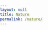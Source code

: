 ```yaml
---
layout: null
title: Nature
permalink: /nature/
---
```


<!DOCTYPE html>
<html lang="en">
<head>
    <meta charset="UTF-8">
    <meta name="viewport" content="width=device-width, initial-scale=1.0">
    <title>Nature - eosyn</title>
    <style>
    :root {
      /* Primary Color Palette */
      --primary-purple: #667eea;
      --primary-pink: #f093fb;
      --accent-blue: #4facfe;
      --accent-green: #43e97b;
      --accent-orange: #fa709a;
      
      /* Background Gradients */
      --gradient-primary: linear-gradient(135deg, var(--primary-purple) 0%, var(--primary-pink) 100%);
      --gradient-secondary: linear-gradient(135deg, var(--accent-blue) 0%, var(--accent-green) 100%);
      --gradient-warm: linear-gradient(135deg, var(--accent-orange) 0%, var(--primary-pink) 100%);
      
      /* Text Colors */
      --text-primary: #2d3748;
      --text-secondary: #4a5568;
      --text-light: #718096;
      --text-white: #ffffff;
      
      /* Background Colors */
      --bg-primary: #ffffff;
      --bg-secondary: #f7fafc;
      --bg-accent: #edf2f7;
      
      /* Border Colors */
      --border-primary: #e2e8f0;
      --border-accent: #cbd5e0;
      --border-pink: #ffb6c1;
      
      /* Shadow Colors */
      --shadow-light: rgba(0, 0, 0, 0.1);
      --shadow-medium: rgba(0, 0, 0, 0.2);
      --shadow-heavy: rgba(0, 0, 0, 0.3);
      
      /* Glass Effects */
      --glass-bg: rgba(255, 255, 255, 0.25);
      --glass-border: rgba(255, 255, 255, 0.3);
      --glass-shadow: rgba(0, 0, 0, 0.1);
      --text-accent: #667eea;
      
      /* Advanced Glass Effects */
      --glass-bevel: rgba(255, 255, 255, 0.4);
      --glass-inner-shadow: rgba(0, 0, 0, 0.1);
      --glass-highlight: rgba(255, 255, 255, 0.6);
      --glass-gradient-1: linear-gradient(135deg, rgba(255, 255, 255, 0.3) 0%, rgba(255, 255, 255, 0.1) 50%, rgba(255, 255, 255, 0.05) 100%);
      --glass-gradient-2: linear-gradient(45deg, rgba(255, 255, 255, 0.2) 0%, rgba(255, 255, 255, 0.05) 100%);
      --glass-gradient-3: linear-gradient(225deg, rgba(255, 255, 255, 0.15) 0%, rgba(255, 255, 255, 0.02) 100%);
    }

    /* Theme: C - Cosmic (Dark Theme) */
    [data-theme="c"] {
      --primary-purple: #667eea;
      --primary-pink: #f093fb;
      --accent-blue: #4facfe;
      --accent-green: #43e97b;
      --accent-orange: #fa709a;
      --text-primary: #ffffff;
      --text-secondary: #e0e0e0;
      --text-light: #bdbdbd;
      --bg-primary: #0a0a0a;
      --bg-secondary: #1a1a1a;
      --bg-accent: #2d2d2d;
      --border-primary: #404040;
      --border-accent: #555555;
      --gradient-primary: linear-gradient(135deg, #667eea 0%, #f093fb 100%);
      --gradient-secondary: linear-gradient(135deg, #4facfe 0%, #43e97b 100%);
      --text-accent: #667eea;
      --glass-bg: rgba(102, 126, 234, 0.25);
      --glass-border: rgba(102, 126, 234, 0.3);
    }

    /* Theme: A - Aurora */
    [data-theme="a"] {
      --primary-purple: #ff6b6b;
      --primary-pink: #ffa726;
      --accent-blue: #ff7043;
      --accent-green: #ffb74d;
      --accent-orange: #ff8a65;
      --gradient-primary: linear-gradient(135deg, #ff6b6b 0%, #ffa726 100%);
      --gradient-secondary: linear-gradient(135deg, #ff7043 0%, #ffb74d 100%);
      --text-accent: #ff6b6b;
      --glass-bg: rgba(255, 107, 107, 0.25);
      --glass-border: rgba(255, 107, 107, 0.3);
    }

    /* Theme: R - Rainbow */
    [data-theme="r"] {
      --primary-purple: #4fc3f7;
      --primary-pink: #29b6f6;
      --accent-blue: #26c6da;
      --accent-green: #4dd0e1;
      --accent-orange: #00bcd4;
      --gradient-primary: linear-gradient(135deg, #4fc3f7 0%, #29b6f6 100%);
      --gradient-secondary: linear-gradient(135deg, #26c6da 0%, #4dd0e1 100%);
      --text-accent: #4fc3f7;
      --glass-bg: rgba(79, 195, 247, 0.25);
      --glass-border: rgba(79, 195, 247, 0.3);
    }

    /* Theme: Z - Zenith (Dark Theme) */
    [data-theme="z"] {
      --primary-purple: #66bb6a;
      --primary-pink: #81c784;
      --accent-blue: #4caf50;
      --accent-green: #66bb6a;
      --accent-orange: #8bc34a;
      --text-primary: #ffffff;
      --text-secondary: #e0e0e0;
      --text-light: #bdbdbd;
      --bg-primary: #0a0a0a;
      --bg-secondary: #1a1a1a;
      --bg-accent: #2d2d2d;
      --border-primary: #404040;
      --border-accent: #555555;
      --gradient-primary: linear-gradient(135deg, #66bb6a 0%, #81c784 100%);
      --gradient-secondary: linear-gradient(135deg, #4caf50 0%, #66bb6a 100%);
      --text-accent: #66bb6a;
      --glass-bg: rgba(102, 187, 106, 0.25);
      --glass-border: rgba(102, 187, 106, 0.3);
    }

    /* Theme: E - Eclipse */
    [data-theme="e"] {
      --primary-purple: #9c27b0;
      --primary-pink: #e91e63;
      --accent-blue: #3f51b5;
      --accent-green: #4caf50;
      --accent-orange: #ff9800;
      --text-primary: #ffffff;
      --text-secondary: #e0e0e0;
      --text-light: #bdbdbd;
      --bg-primary: #1a1a1a;
      --bg-secondary: #2d2d2d;
      --bg-accent: #404040;
      --border-primary: #404040;
      --border-accent: #555555;
      --gradient-primary: linear-gradient(135deg, #9c27b0 0%, #e91e63 100%);
      --gradient-secondary: linear-gradient(135deg, #3f51b5 0%, #4caf50 100%);
      --text-accent: #e91e63;
      --glass-bg: rgba(233, 30, 99, 0.25);
      --glass-border: rgba(233, 30, 99, 0.3);
    }

    /* Theme: N - Nebula (Dark Theme) */
    [data-theme="n"] {
      --primary-purple: #ff5722;
      --primary-pink: #ff9800;
      --accent-blue: #ff5722;
      --accent-green: #ff9800;
      --accent-orange: #ff5722;
      --text-primary: #ffffff;
      --text-secondary: #e0e0e0;
      --text-light: #bdbdbd;
      --bg-primary: #0a0a0a;
      --bg-secondary: #1a1a1a;
      --bg-accent: #2d2d2d;
      --border-primary: #404040;
      --border-accent: #555555;
      --gradient-primary: linear-gradient(135deg, #ff5722 0%, #ff9800 100%);
      --gradient-secondary: linear-gradient(135deg, #ff9800 0%, #ff5722 100%);
      --text-accent: #ff5722;
      --glass-bg: rgba(255, 87, 34, 0.25);
      --glass-border: rgba(255, 87, 34, 0.3);
    }

    /* Theme: Sunset */
    [data-theme="sunset"] {
      --primary-purple: #ff6b6b;
      --primary-pink: #ffa726;
      --accent-blue: #ff7043;
      --accent-green: #ffb74d;
      --accent-orange: #ff8a65;
      --gradient-primary: linear-gradient(135deg, #ff6b6b 0%, #ffa726 100%);
      --gradient-secondary: linear-gradient(135deg, #ff7043 0%, #ffb74d 100%);
      --text-accent: #ff6b6b;
      --glass-bg: rgba(255, 107, 107, 0.25);
      --glass-border: rgba(255, 107, 107, 0.3);
    }

    /* Theme: Ocean */
    [data-theme="ocean"] {
      --primary-purple: #4fc3f7;
      --primary-pink: #29b6f6;
      --accent-blue: #26c6da;
      --accent-green: #4dd0e1;
      --accent-orange: #00bcd4;
      --gradient-primary: linear-gradient(135deg, #4fc3f7 0%, #29b6f6 100%);
      --gradient-secondary: linear-gradient(135deg, #26c6da 0%, #4dd0e1 100%);
      --text-accent: #4fc3f7;
      --glass-bg: rgba(79, 195, 247, 0.25);
      --glass-border: rgba(79, 195, 247, 0.3);
    }

    /* Theme: Forest */
    [data-theme="forest"] {
      --primary-purple: #66bb6a;
      --primary-pink: #81c784;
      --accent-blue: #4caf50;
      --accent-green: #66bb6a;
      --accent-orange: #8bc34a;
      --gradient-primary: linear-gradient(135deg, #66bb6a 0%, #81c784 100%);
      --gradient-secondary: linear-gradient(135deg, #4caf50 0%, #66bb6a 100%);
      --text-accent: #66bb6a;
      --glass-bg: rgba(102, 187, 106, 0.25);
      --glass-border: rgba(102, 187, 106, 0.3);
    }

    /* Theme: Dark */
    [data-theme="dark"] {
      --primary-purple: #9c27b0;
      --primary-pink: #e91e63;
      --accent-blue: #3f51b5;
      --accent-green: #4caf50;
      --accent-orange: #ff9800;
      --text-primary: #ffffff;
      --text-secondary: #e0e0e0;
      --text-light: #bdbdbd;
      --bg-primary: #1a1a1a;
      --bg-secondary: #2d2d2d;
      --bg-accent: #404040;
      --border-primary: #404040;
      --border-accent: #555555;
      --gradient-primary: linear-gradient(135deg, #9c27b0 0%, #e91e63 100%);
      --gradient-secondary: linear-gradient(135deg, #3f51b5 0%, #4caf50 100%);
      --text-accent: #e91e63;
      --glass-bg: rgba(233, 30, 99, 0.25);
      --glass-border: rgba(233, 30, 99, 0.3);
    }

    body {
      margin: 0;
      padding: 0;
      height: 100vh;
      background-size: cover;
      background-position: center;
      background-repeat: no-repeat;
      background-attachment: fixed;
      font-family: 'Segoe UI', Tahoma, Geneva, Verdana, sans-serif;
      color: var(--text-white);
      text-shadow: 2px 2px 4px var(--shadow-heavy);
      transition: all 0.3s ease;
    }

    .content {
      position: absolute;
      top: 50%;
      left: 50%;
      transform: translate(-50%, -50%);
      text-align: center;
      z-index: 10;
    }

    .back-link {
      position: absolute;
      top: 20px;
      left: 20px;
      color: var(--text-white);
      text-decoration: none;
      font-size: 18px;
      background: var(--shadow-heavy);
      padding: 12px 20px;
      border-radius: 25px;
      transition: all 0.3s ease;
      backdrop-filter: blur(10px);
      border: 1px solid rgba(255, 255, 255, 0.2);
    }

    .back-link:hover {
      background: var(--gradient-primary);
      transform: translateY(-2px);
      box-shadow: 0 8px 20px var(--shadow-medium);
    }

    .loading {
      font-size: 24px;
      opacity: 0.9;
      background: var(--shadow-heavy);
      padding: 20px 30px;
      border-radius: 15px;
      backdrop-filter: blur(10px);
      border: 1px solid rgba(255, 255, 255, 0.2);
    }

    .page-title {
      position: absolute;
      top: 20px;
      right: 20px;
      background: var(--shadow-heavy);
      padding: 12px 20px;
      border-radius: 25px;
      backdrop-filter: blur(10px);
      border: 1px solid rgba(255, 255, 255, 0.2);
      font-size: 16px;
      font-weight: 600;
    }

    /* Cookie Consent */
    .cookie-consent {
      position: fixed;
      bottom: 20px;
      left: 20px;
      right: 20px;
      background: var(--bg-primary);
      border-radius: 15px;
      padding: 20px;
      box-shadow: 0 10px 30px var(--shadow-medium);
      border: 2px solid var(--border-primary);
      z-index: 1001;
      max-width: 500px;
      margin: 0 auto;
      display: none;
    }

    .cookie-consent.show {
      display: block;
    }

    .cookie-consent h3 {
      margin: 0 0 10px 0;
      color: var(--text-primary);
      font-size: 16px;
    }

    .cookie-consent p {
      margin: 0 0 15px 0;
      color: var(--text-secondary);
      font-size: 14px;
      line-height: 1.5;
    }

    .cookie-buttons {
      display: flex;
      gap: 10px;
      justify-content: flex-end;
    }

    .cookie-btn {
      padding: 8px 16px;
      border-radius: 20px;
      border: none;
      cursor: pointer;
      font-size: 14px;
      font-weight: 500;
      transition: all 0.3s ease;
    }

    .cookie-btn.accept {
      background: var(--gradient-primary);
      color: var(--text-white);
    }

    .cookie-btn.reject {
      background: var(--bg-secondary);
      color: var(--text-primary);
      border: 2px solid var(--border-primary);
    }

    .cookie-btn:hover {
      transform: translateY(-2px);
      box-shadow: 0 4px 12px var(--shadow-medium);
    }

    @media (max-width: 768px) {
      .cookie-consent {
        left: 10px;
        right: 10px;
        bottom: 10px;
      }
      
      .cookie-buttons {
        flex-direction: column;
      }
    }

    .group-switcher {
      position: absolute;
      top: 80px;
      left: 50%;
      transform: translateX(-50%);
      z-index: 1002;
      display: flex;
      gap: 12px;
      background: var(--glass-bg);
      border-radius: 15px;
      padding: 12px 20px;
      box-shadow: 0 8px 24px var(--shadow-medium);
      border: 2px solid var(--glass-border);
      transition: all 0.3s ease;
      backdrop-filter: blur(10px);
      position: relative;
      overflow: hidden;
    }

    .group-switcher::before {
      content: '';
      position: absolute;
      top: 0;
      left: -100%;
      width: 100%;
      height: 100%;
      background: linear-gradient(90deg, transparent, rgba(255, 255, 255, 0.05), transparent);
      transition: left 0.8s;
    }

    .group-switcher:hover::before {
      left: 100%;
    }

    .group-btn {
      background: var(--glass-bg);
      color: var(--text-accent);
      border: 2px solid var(--glass-border);
      border-radius: 20px;
      padding: 10px 18px;
      font-size: 15px;
      font-weight: 500;
      cursor: pointer;
      transition: all 0.3s ease;
      outline: none;
      backdrop-filter: blur(10px);
      position: relative;
      overflow: hidden;
      box-shadow: 0 4px 15px rgba(0, 0, 0, 0.1);
    }

    .group-btn::before {
      content: '';
      position: absolute;
      top: 0;
      left: -100%;
      width: 100%;
      height: 100%;
      background: linear-gradient(90deg, transparent, rgba(255, 255, 255, 0.2), transparent);
      transition: left 0.5s;
    }

    .group-btn:hover::before {
      left: 100%;
    }

    .group-btn.active, .group-btn:focus {
      background: var(--glass-bg);
      color: var(--text-primary);
      border-color: var(--text-accent);
      box-shadow: 0 4px 16px var(--shadow-medium);
      font-weight: 600;
    }

    .group-btn.active::before {
      background: linear-gradient(90deg, transparent, rgba(255, 255, 255, 0.3), transparent);
    }

    .group-btn:hover {
      background: var(--glass-bg);
      color: var(--text-primary);
      border-color: var(--text-accent);
      transform: translateY(-2px);
      box-shadow: 0 8px 25px rgba(0, 0, 0, 0.15);
    }

    @media (max-width: 768px) {
      .group-switcher {
        top: 65px;
        padding: 8px 6px;
        gap: 6px;
      }
      .group-btn {
        padding: 7px 10px;
        font-size: 13px;
      }
    }

    /* Starfield Background - REMOVED FOR NATURE PAGE */

    #sparkleContainer {
      display: none; /* Disabled for nature page */
    }
    </style>
</head>
<body>
<a href="/" class="back-link">← Back to Home</a>

<!-- Starfield Background - REMOVED FOR NATURE PAGE -->

<!-- Sparkle Container - REMOVED FOR NATURE PAGE -->

<div class="page-title">Touch grass</div>

<!-- Group Switcher -->
<div class="group-switcher" id="groupSwitcher">
  <button class="group-btn active" data-group="random">Random</button>
  <button class="group-btn" data-group="forest">Forest</button>
  <button class="group-btn" data-group="flowingWater">Flowing Water</button>
  <button class="group-btn" data-group="ocean">Ocean</button>
</div>

<div class="content">
  <div class="loading">Loading some cool cinemagraphs I found online... </div>
</div>

<!-- Cookie Consent -->
<div class="cookie-consent" id="cookieConsent">
  <h3>Cookie Notice</h3>
  <p>This website uses cookies to save your theme preference and improve your experience. We only store your theme choice and don't track any personal information.</p>
  <div class="cookie-buttons">
    <button class="cookie-btn reject" onclick="rejectCookies()">Reject</button>
    <button class="cookie-btn accept" onclick="acceptCookies()">Accept</button>
  </div>
</div>

<script>
// Curated lists of nature-themed gifs
const forestCinemagraphs = [
  "https://i.pinimg.com/originals/60/d8/44/60d844679e07db517c19fdc5dd7af089.gif",
  "https://i.pinimg.com/originals/92/cd/fc/92cdfc9bdebc53a747331999b6933734.gif",
  "https://i.pinimg.com/originals/fc/5f/2c/fc5f2cbfc8b3f89af197a02aaef345c3.gif",
];
const flowingWaterCinemagraphs = [
  "https://livingstills.nl/wp-content/uploads/2020/11/waterfall_mist.gif",
  "https://64.media.tumblr.com/c74ed91f169aea9552d8d1a38d245cbd/tumblr_ntr9fsF71S1upvbufo1_540.gif",
  "https://mir-s3-cdn-cf.behance.net/project_modules/source/1aacd211481791.560f867dabbbd.gif",
];
const oceanCinemagraphs = [
  "https://www.theodysseyonline.com/media-library/image.gif?id=10746909&width=800&quality=80",
];
const natureGroups = {
  random: [...forestCinemagraphs, ...flowingWaterCinemagraphs, ...oceanCinemagraphs],
  forest: forestCinemagraphs,
  flowingWater: flowingWaterCinemagraphs,
  ocean: oceanCinemagraphs
};
let currentGroup = 'random';

// Cookie management functions
function setCookie(name, value, days) {
  const expires = new Date();
  expires.setTime(expires.getTime() + (days * 24 * 60 * 60 * 1000));
  document.cookie = name + "=" + value + ";expires=" + expires.toUTCString() + ";path=/";
}
function getCookie(name) {
  const nameEQ = name + "=";
  const ca = document.cookie.split(';');
  for(let i = 0; i < ca.length; i++) {
    let c = ca[i];
    while (c.charAt(0) === ' ') c = c.substring(1, c.length);
    if (c.indexOf(nameEQ) === 0) return c.substring(nameEQ.length, c.length);
  }
  return null;
}
function deleteCookie(name) {
  document.cookie = name + "=;expires=Thu, 01 Jan 1970 00:00:00 UTC;path=/;";
}

// Cookie consent management
function showCookieConsent() {
  if (!getCookie('cookiesAccepted') && !getCookie('cookiesRejected')) {
    document.getElementById('cookieConsent').classList.add('show');
  }
}
function acceptCookies() {
  setCookie('cookiesAccepted', 'true', 365);
  document.getElementById('cookieConsent').classList.remove('show');
}
function rejectCookies() {
  setCookie('cookiesRejected', 'true', 365);
  document.getElementById('cookieConsent').classList.remove('show');
}

// Nature background logic
function getRandomGifFromGroup(group) {
  const arr = natureGroups[group] || natureGroups['random'];
  if (!arr.length) return '';
  const idx = Math.floor(Math.random() * arr.length);
  return arr[idx];
}
function setNatureBackground(group) {
  const gif = getRandomGifFromGroup(group);
  document.body.style.backgroundImage = gif ? `url('${gif}')` : '';
}
function setActiveGroupBtn(group) {
  document.querySelectorAll('.group-btn').forEach(btn => {
    if (btn.getAttribute('data-group') === group) {
      btn.classList.add('active');
    } else {
      btn.classList.remove('active');
    }
  });
}
window.addEventListener('load', function() {
  setNatureBackground(currentGroup);
  setTimeout(() => {
    const loadingElement = document.querySelector('.loading');
    if (loadingElement) loadingElement.style.display = 'none';
  }, 1000);
});
document.addEventListener('DOMContentLoaded', function() {
  showCookieConsent();
  
  document.querySelectorAll('.group-btn').forEach(btn => {
    btn.addEventListener('click', function(e) {
      e.stopPropagation();
      const group = this.getAttribute('data-group');
      currentGroup = group;
      setActiveGroupBtn(group);
      setNatureBackground(group);
    });
  });
});
</script> 
</body>
</html> 
